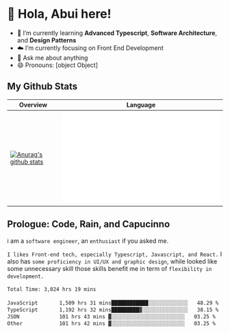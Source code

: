 # 👋 Hola, Abui here!

- 🌱 I’m currently learning **Advanced Typescript**, **Software Architecture**, and **Design Patterns**
- ☁️ I’m currently focusing on Front End Development
- 💬 Ask me about anything
- 😄 Pronouns: [object Object]

## My Github Stats

| Overview | Language |
| --- | --- |
|[![Anurag's github stats](https://github-readme-stats.vercel.app/api?username=abui-am&count_private=true)](https://github.com/anuraghazra/github-readme-stats)|![Language](https://raw.githubusercontent.com/abui-am/stats/c6455f656dfce7acd3951e5ec5b25d72af0b2ee3/generated/languages.svg)|

## Prologue: Code, Rain, and Capucinno
i am a `software engineer`, an `enthusiast` if you asked me. 

`I likes Front-end tech, especially Typescript, Javascript, and React.` I also has `some proficiency in UI/UX and graphic design`, while looked like some unnecessary skill those skills benefit me in term of `flexibility in development.`


<!--START_SECTION:waka-->

```text
Total Time: 3,024 hrs 19 mins

JavaScript       1,509 hrs 31 mins████████████░░░░░░░░░░░░░   48.29 %
TypeScript       1,192 hrs 32 mins█████████▓░░░░░░░░░░░░░░░   38.15 %
JSON             101 hrs 43 mins ▓░░░░░░░░░░░░░░░░░░░░░░░░   03.25 %
Other            101 hrs 42 mins ▓░░░░░░░░░░░░░░░░░░░░░░░░   03.25 %
```

<!--END_SECTION:waka-->
